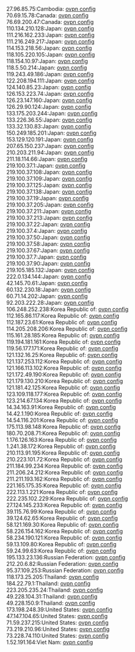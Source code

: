27.96.85.75:Cambodia: [ovpn config](vpn/27_96_85_75.ovpn)  
70.69.15.78:Canada: [ovpn config](vpn/70_69_15_78.ovpn)  
76.69.200.47:Canada: [ovpn config](vpn/76_69_200_47.ovpn)  
110.134.210.128:Japan: [ovpn config](vpn/110_134_210_128.ovpn)  
111.216.162.233:Japan: [ovpn config](vpn/111_216_162_233.ovpn)  
111.216.249.217:Japan: [ovpn config](vpn/111_216_249_217.ovpn)  
114.153.218.56:Japan: [ovpn config](vpn/114_153_218_56.ovpn)  
118.105.220.105:Japan: [ovpn config](vpn/118_105_220_105.ovpn)  
118.154.10.97:Japan: [ovpn config](vpn/118_154_10_97.ovpn)  
118.5.50.214:Japan: [ovpn config](vpn/118_5_50_214.ovpn)  
119.243.49.186:Japan: [ovpn config](vpn/119_243_49_186.ovpn)  
122.208.194.111:Japan: [ovpn config](vpn/122_208_194_111.ovpn)  
124.140.85.23:Japan: [ovpn config](vpn/124_140_85_23.ovpn)  
126.153.223.74:Japan: [ovpn config](vpn/126_153_223_74.ovpn)  
126.23.147.160:Japan: [ovpn config](vpn/126_23_147_160.ovpn)  
126.29.90.124:Japan: [ovpn config](vpn/126_29_90_124.ovpn)  
133.175.203.244:Japan: [ovpn config](vpn/133_175_203_244.ovpn)  
133.226.36.55:Japan: [ovpn config](vpn/133_226_36_55.ovpn)  
133.32.130.83:Japan: [ovpn config](vpn/133_32_130_83.ovpn)  
150.249.185.201:Japan: [ovpn config](vpn/150_249_185_201.ovpn)  
153.129.120.191:Japan: [ovpn config](vpn/153_129_120_191.ovpn)  
207.65.150.237:Japan: [ovpn config](vpn/207_65_150_237.ovpn)  
210.203.211.94:Japan: [ovpn config](vpn/210_203_211_94.ovpn)  
211.18.114.66:Japan: [ovpn config](vpn/211_18_114_66.ovpn)  
219.100.37.1:Japan: [ovpn config](vpn/219_100_37_1.ovpn)  
219.100.37.108:Japan: [ovpn config](vpn/219_100_37_108.ovpn)  
219.100.37.109:Japan: [ovpn config](vpn/219_100_37_109.ovpn)  
219.100.37.125:Japan: [ovpn config](vpn/219_100_37_125.ovpn)  
219.100.37.138:Japan: [ovpn config](vpn/219_100_37_138.ovpn)  
219.100.37.19:Japan: [ovpn config](vpn/219_100_37_19.ovpn)  
219.100.37.205:Japan: [ovpn config](vpn/219_100_37_205.ovpn)  
219.100.37.211:Japan: [ovpn config](vpn/219_100_37_211.ovpn)  
219.100.37.213:Japan: [ovpn config](vpn/219_100_37_213.ovpn)  
219.100.37.22:Japan: [ovpn config](vpn/219_100_37_22.ovpn)  
219.100.37.4:Japan: [ovpn config](vpn/219_100_37_4.ovpn)  
219.100.37.50:Japan: [ovpn config](vpn/219_100_37_50.ovpn)  
219.100.37.58:Japan: [ovpn config](vpn/219_100_37_58.ovpn)  
219.100.37.67:Japan: [ovpn config](vpn/219_100_37_67.ovpn)  
219.100.37.7:Japan: [ovpn config](vpn/219_100_37_7.ovpn)  
219.100.37.90:Japan: [ovpn config](vpn/219_100_37_90.ovpn)  
219.105.185.132:Japan: [ovpn config](vpn/219_105_185_132.ovpn)  
222.0.134.144:Japan: [ovpn config](vpn/222_0_134_144.ovpn)  
42.145.70.61:Japan: [ovpn config](vpn/42_145_70_61.ovpn)  
60.132.230.18:Japan: [ovpn config](vpn/60_132_230_18.ovpn)  
60.71.14.202:Japan: [ovpn config](vpn/60_71_14_202.ovpn)  
92.203.222.28:Japan: [ovpn config](vpn/92_203_222_28.ovpn)  
106.248.252.238:Korea Republic of: [ovpn config](vpn/106_248_252_238.ovpn)  
112.165.86.117:Korea Republic of: [ovpn config](vpn/112_165_86_117.ovpn)  
112.187.23.61:Korea Republic of: [ovpn config](vpn/112_187_23_61.ovpn)  
114.205.208.206:Korea Republic of: [ovpn config](vpn/114_205_208_206.ovpn)  
115.161.28.185:Korea Republic of: [ovpn config](vpn/115_161_28_185.ovpn)  
119.194.181.161:Korea Republic of: [ovpn config](vpn/119_194_181_161.ovpn)  
119.56.177.171:Korea Republic of: [ovpn config](vpn/119_56_177_171.ovpn)  
121.132.16.25:Korea Republic of: [ovpn config](vpn/121_132_16_25.ovpn)  
121.137.253.112:Korea Republic of: [ovpn config](vpn/121_137_253_112.ovpn)  
121.166.113.102:Korea Republic of: [ovpn config](vpn/121_166_113_102.ovpn)  
121.172.49.190:Korea Republic of: [ovpn config](vpn/121_172_49_190.ovpn)  
121.179.130.210:Korea Republic of: [ovpn config](vpn/121_179_130_210.ovpn)  
121.181.42.125:Korea Republic of: [ovpn config](vpn/121_181_42_125.ovpn)  
123.109.118.177:Korea Republic of: [ovpn config](vpn/123_109_118_177.ovpn)  
123.214.67.134:Korea Republic of: [ovpn config](vpn/123_214_67_134.ovpn)  
14.34.163.91:Korea Republic of: [ovpn config](vpn/14_34_163_91.ovpn)  
14.42.1.190:Korea Republic of: [ovpn config](vpn/14_42_1_190.ovpn)  
14.54.116.201:Korea Republic of: [ovpn config](vpn/14_54_116_201.ovpn)  
175.113.98.148:Korea Republic of: [ovpn config](vpn/175_113_98_148.ovpn)  
180.70.208.71:Korea Republic of: [ovpn config](vpn/180_70_208_71.ovpn)  
1.176.126.163:Korea Republic of: [ovpn config](vpn/1_176_126_163.ovpn)  
1.241.38.172:Korea Republic of: [ovpn config](vpn/1_241_38_172.ovpn)  
210.113.91.195:Korea Republic of: [ovpn config](vpn/210_113_91_195.ovpn)  
210.223.101.72:Korea Republic of: [ovpn config](vpn/210_223_101_72.ovpn)  
211.184.99.234:Korea Republic of: [ovpn config](vpn/211_184_99_234.ovpn)  
211.206.24.212:Korea Republic of: [ovpn config](vpn/211_206_24_212.ovpn)  
211.211.193.162:Korea Republic of: [ovpn config](vpn/211_211_193_162.ovpn)  
221.165.175.35:Korea Republic of: [ovpn config](vpn/221_165_175_35.ovpn)  
222.113.1.221:Korea Republic of: [ovpn config](vpn/222_113_1_221.ovpn)  
222.235.102.229:Korea Republic of: [ovpn config](vpn/222_235_102_229.ovpn)  
27.124.145.233:Korea Republic of: [ovpn config](vpn/27_124_145_233.ovpn)  
39.115.76.99:Korea Republic of: [ovpn config](vpn/39_115_76_99.ovpn)  
39.124.62.65:Korea Republic of: [ovpn config](vpn/39_124_62_65.ovpn)  
58.121.169.30:Korea Republic of: [ovpn config](vpn/58_121_169_30.ovpn)  
58.226.154.162:Korea Republic of: [ovpn config](vpn/58_226_154_162.ovpn)  
58.234.190.121:Korea Republic of: [ovpn config](vpn/58_234_190_121.ovpn)  
59.13.109.80:Korea Republic of: [ovpn config](vpn/59_13_109_80.ovpn)  
59.24.99.63:Korea Republic of: [ovpn config](vpn/59_24_99_63.ovpn)  
195.133.23.136:Russian Federation: [ovpn config](vpn/195_133_23_136.ovpn)  
212.20.6.82:Russian Federation: [ovpn config](vpn/212_20_6_82.ovpn)  
95.37.109.253:Russian Federation: [ovpn config](vpn/95_37_109_253.ovpn)  
118.173.25.205:Thailand: [ovpn config](vpn/118_173_25_205.ovpn)  
184.22.79.1:Thailand: [ovpn config](vpn/184_22_79_1.ovpn)  
223.205.235.24:Thailand: [ovpn config](vpn/223_205_235_24.ovpn)  
49.228.104.31:Thailand: [ovpn config](vpn/49_228_104_31.ovpn)  
49.228.150.9:Thailand: [ovpn config](vpn/49_228_150_9.ovpn)  
173.198.248.39:United States: [ovpn config](vpn/173_198_248_39.ovpn)  
47.147.104.65:United States: [ovpn config](vpn/47_147_104_65.ovpn)  
71.59.237.215:United States: [ovpn config](vpn/71_59_237_215.ovpn)  
73.219.210.96:United States: [ovpn config](vpn/73_219_210_96.ovpn)  
73.228.74.110:United States: [ovpn config](vpn/73_228_74_110.ovpn)  
1.52.191.164:Viet Nam: [ovpn config](vpn/1_52_191_164.ovpn)  
